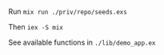 Run ```mix run ./priv/repo/seeds.exs```

Then ```iex -S mix```

See available functions in ```./lib/demo_app.ex```